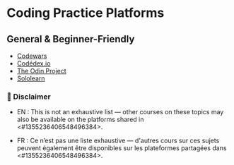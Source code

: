 #  Coding Practice Platforms

## General & Beginner-Friendly
- [Codewars](https://www.codewars.com/)
- [Codédex.io](https://www.codedex.io/home) 
- [The Odin Project](https://www.theodinproject.com/)
- [Sololearn](https://www.sololearn.com/en/)

### 📢 Disclaimer
- EN : This is not an exhaustive list — other courses on these topics may also be available on the platforms shared in <#1355236406548496384>.

- FR : Ce n’est pas une liste exhaustive — d'autres cours sur ces sujets peuvent également être disponibles sur les plateformes partagées dans <#1355236406548496384>.